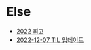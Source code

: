 # Else

- [2022 회고](/contents/2022-12/2022-12-31.md)
- [2022-12-07 TIL 업데이트](/contents/2022-12/2022-12-08.md)
